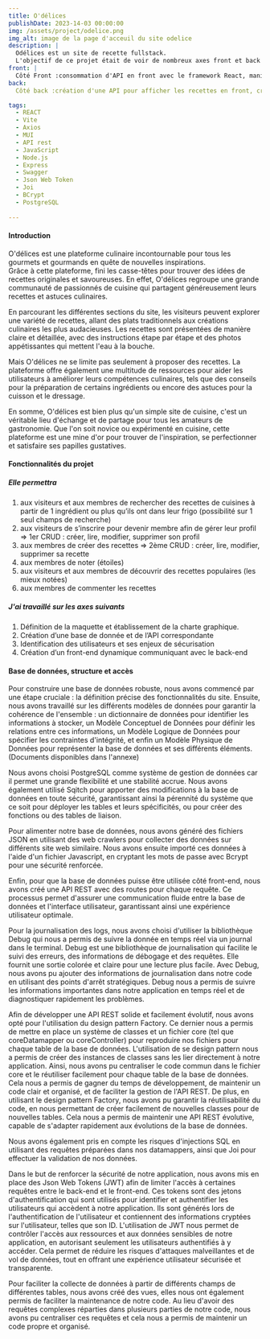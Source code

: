 ```yaml
---
title: O'délices
publishDate: 2023-14-03 00:00:00
img: /assets/project/odelice.png
img_alt: image de la page d'acceuil du site odelice
description: |
  Odélices est un site de recette fullstack.  
  L'objectif de ce projet était de voir de nombreux axes front et back d'un projet. 
front: |
  Côté Front :consommation d'API en front avec le framework React, manipulation du DOM et des événements.
back:  
  Côté back :création d'une API pour afficher les recettes en front, création d'une base de données PostgreSQL pour les utilisateurs, la création d'un utilisateur, la sécurité de celui-ci en cryptant ses données ou encore la gestion de session permettant l'affichage d'un profil et sa modification.

tags:
  - REACT
  - Vite
  - Axios
  - MUI
  - API rest
  - JavaScript
  - Node.js
  - Express
  - Swagger
  - Json Web Token  
  - Joi
  - BCrypt
  - PostgreSQL
  
---
```

#### Introduction

O'délices est une plateforme culinaire incontournable pour tous les gourmets et gourmands en quête de nouvelles inspirations.  
Grâce à cette plateforme, fini les casse-têtes pour trouver des idées de recettes originales et savoureuses. En effet, O'délices regroupe une grande communauté de passionnés de cuisine qui partagent généreusement leurs recettes et astuces culinaires.

En parcourant les différentes sections du site, les visiteurs peuvent explorer une variété de recettes, allant des plats traditionnels aux créations culinaires les plus audacieuses. Les recettes sont présentées de manière claire et détaillée, avec des instructions étape par étape et des photos appétissantes qui mettent l'eau à la bouche.

Mais O'délices ne se limite pas seulement à proposer des recettes. La plateforme offre également une multitude de ressources pour aider les utilisateurs à améliorer leurs compétences culinaires, tels que des conseils pour la préparation de certains ingrédients  ou encore des astuces pour la cuisson et le dressage.

En somme, O'délices est bien plus qu'un simple site de cuisine, c'est un véritable lieu d'échange et de partage pour tous les amateurs de gastronomie. Que l'on soit novice ou expérimenté en cuisine, cette plateforme est une mine d'or pour trouver de l'inspiration, se perfectionner et satisfaire ses papilles gustatives.

#### Fonctionnalités du projet

##### Elle permettra

1. aux visiteurs et aux membres de rechercher des recettes de cuisines à partir de 1 ingrédient ou plus qu’ils ont dans leur frigo (possibilité sur 1 seul champs de recherche)
2. aux visiteurs de s’inscrire pour devenir membre afin de gérer leur profil ⇒ 1er CRUD : créer, lire, modifier, supprimer son profil
3. aux membres de créer des recettes ⇒ 2ème CRUD : créer, lire, modifier, supprimer sa recette
4. aux membres de noter (étoiles)
5. aux visiteurs et aux membres de découvrir des recettes populaires (les mieux notées)
6. aux membres de commenter les recettes

##### J'ai travaillé sur les axes suivants

1. Définition de la maquette et établissement de la charte graphique.
2. Création d’une base de donnée et de l’API correspondante
3. Identification des utilisateurs et ses enjeux de sécurisation
4. Création d’un front-end dynamique communiquant avec le back-end

#### Base de données, structure et accès

Pour construire une base de données robuste, nous avons commencé par une étape cruciale : la définition précise des fonctionnalités du site. Ensuite, nous avons travaillé sur les différents modèles de données pour garantir la cohérence de l'ensemble : un dictionnaire de données pour identifier les informations à stocker, un Modèle Conceptuel de Données pour définir les relations entre ces informations, un Modèle Logique de Données pour spécifier les contraintes d'intégrité, et enfin un Modèle Physique de Données pour représenter la base de données et ses différents éléments.  (Documents disponibles dans l'annexe)

Nous avons choisi PostgreSQL comme système de gestion de données car il permet une grande flexibilité et une stabilité accrue. Nous avons également utilisé Sqitch pour apporter des modifications à la base de données en toute sécurité, garantissant ainsi la pérennité du système que ce soit pour déployer les tables et leurs spécificités, ou pour créer des fonctions ou des tables de liaison.

Pour alimenter notre base de données, nous avons généré des fichiers JSON en utilisant des web crawlers pour collecter des données sur différents site web similaire. Nous avons ensuite importé ces données à l'aide d'un fichier Javascript, en cryptant les mots de passe avec Bcrypt pour une sécurité renforcée.

Enfin, pour que la base de données puisse être utilisée côté front-end, nous avons créé une API REST avec des routes pour chaque requête. Ce processus permet d'assurer une communication fluide entre la base de données et l'interface utilisateur, garantissant ainsi une expérience utilisateur optimale.

Pour la journalisation des logs, nous avons choisi d'utiliser la bibliothèque Debug qui nous a permis de suivre la donnée en temps réel via un journal dans le terminal. Debug est une bibliothèque de journalisation qui facilite le suivi des erreurs, des informations de débogage et des requêtes. Elle fournit une sortie colorée et claire pour une lecture plus facile.
Avec Debug, nous avons pu ajouter des informations de journalisation dans notre code en utilisant des points d'arrêt stratégiques. Debug nous a permis de suivre les informations importantes dans notre application en temps réel et de diagnostiquer rapidement les problèmes.

Afin de développer une API REST solide et facilement évolutif, nous avons opté pour l'utilisation du design pattern Factory. Ce dernier nous a permis de mettre en place un système de classes et un fichier core (tel que coreDatamapper ou coreController) pour reproduire nos fichiers pour chaque table de la base de données.
L'utilisation de se design pattern nous a permis de créer des instances de classes sans les lier directement à notre application. Ainsi, nous avons pu centraliser le code commun dans le fichier core et le réutiliser facilement pour chaque table de la base de données. Cela nous a permis de gagner du temps de développement, de maintenir un code clair et organisé, et de faciliter la gestion de l'API REST.
De plus, en utilisant le design pattern Factory, nous avons pu garantir la réutilisabilité du code, en nous permettant de créer facilement de nouvelles classes pour de nouvelles tables. Cela nous a permis de maintenir une API REST évolutive, capable de s'adapter rapidement aux évolutions de la base de données.

Nous avons également pris en compte les risques d'injections SQL en utilisant des requêtes préparées dans nos datamappers, ainsi que Joi pour effectuer la validation de nos données.

Dans le but de renforcer la sécurité de notre application, nous avons mis en place des Json Web Tokens (JWT) afin de limiter l'accès à certaines requêtes entre le back-end et le front-end. Ces tokens sont des jetons d'authentification qui sont utilisés pour identifier et authentifier les utilisateurs qui accèdent à notre application. Ils sont générés lors de l'authentification de l'utilisateur et contiennent des informations cryptées sur l'utilisateur, telles que son ID.
L'utilisation de JWT nous permet de contrôler l'accès aux ressources et aux données sensibles de notre application, en autorisant seulement les utilisateurs authentifiés à y accéder. Cela permet de réduire les risques d'attaques malveillantes et de vol de données, tout en offrant une expérience utilisateur sécurisée et transparente.

Pour faciliter la collecte de données à partir de différents champs de différentes tables, nous avons créé des vues, elles nous ont également permis de faciliter la maintenance de notre code. Au lieu d'avoir des requêtes complexes réparties dans plusieurs parties de notre code, nous avons pu centraliser ces requêtes et cela nous a permis de maintenir un code propre et organisé.
